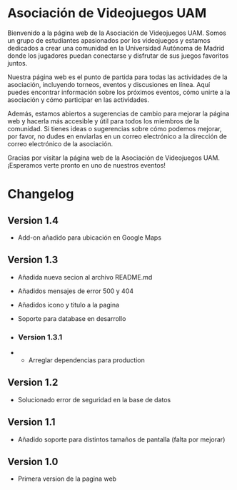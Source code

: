 # Asociación de Videojuegos UAM
Bienvenido a la página web de la Asociación de Videojuegos UAM. Somos un grupo de estudiantes apasionados por los videojuegos y estamos dedicados a crear una comunidad en la Universidad Autónoma de Madrid donde los jugadores puedan conectarse y disfrutar de sus juegos favoritos juntos.

Nuestra página web es el punto de partida para todas las actividades de la asociación, incluyendo torneos, eventos y discusiones en línea. Aquí puedes encontrar información sobre los próximos eventos, cómo unirte a la asociación y cómo participar en las actividades.

Además, estamos abiertos a sugerencias de cambio para mejorar la página web y hacerla más accesible y útil para todos los miembros de la comunidad. Si tienes ideas o sugerencias sobre cómo podemos mejorar, por favor, no dudes en enviarlas en un correo electrónico a la dirección de correo electrónico de la asociación.

Gracias por visitar la página web de la Asociación de Videojuegos UAM. ¡Esperamos verte pronto en uno de nuestros eventos!

# Changelog

## Version 1.4
- Add-on añadido para ubicación en Google Maps

## Version 1.3
- Añadida nueva secion al archivo README.md 
- Añadidos mensajes de error 500 y 404
- Añadidos icono y titulo a la pagina
- Soporte para database en desarrollo

- ### Version 1.3.1
- - Arreglar dependencias para production

## Version 1.2
- Solucionado error de seguridad en la base de datos

## Version 1.1
- Añadido soporte para distintos tamaños de pantalla (falta por mejorar)

## Version 1.0
- Primera version de la pagina web

